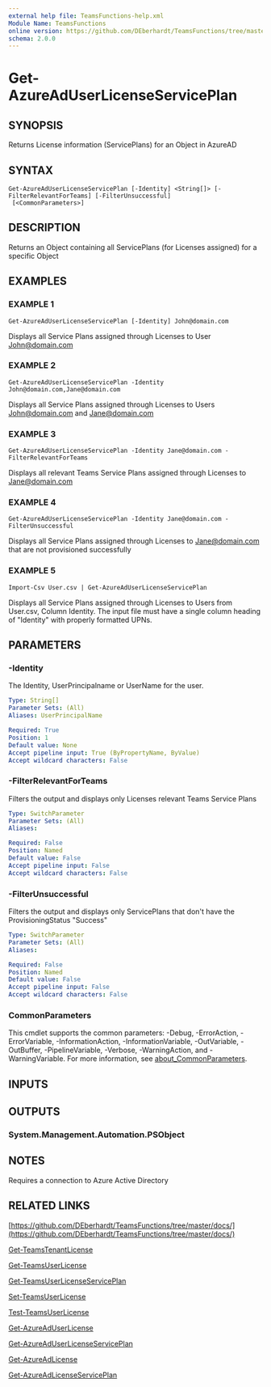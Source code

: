 ```yaml
---
external help file: TeamsFunctions-help.xml
Module Name: TeamsFunctions
online version: https://github.com/DEberhardt/TeamsFunctions/tree/master/docs/
schema: 2.0.0
---
```


# Get-AzureAdUserLicenseServicePlan

## SYNOPSIS
Returns License information (ServicePlans) for an Object in AzureAD

## SYNTAX

```
Get-AzureAdUserLicenseServicePlan [-Identity] <String[]> [-FilterRelevantForTeams] [-FilterUnsuccessful]
 [<CommonParameters>]
```

## DESCRIPTION
Returns an Object containing all ServicePlans (for Licenses assigned) for a specific Object

## EXAMPLES

### EXAMPLE 1
```
Get-AzureAdUserLicenseServicePlan [-Identity] John@domain.com
```

Displays all Service Plans assigned through Licenses to User John@domain.com

### EXAMPLE 2
```
Get-AzureAdUserLicenseServicePlan -Identity John@domain.com,Jane@domain.com
```

Displays all Service Plans assigned through Licenses to Users John@domain.com and Jane@domain.com

### EXAMPLE 3
```
Get-AzureAdUserLicenseServicePlan -Identity Jane@domain.com -FilterRelevantForTeams
```

Displays all relevant Teams Service Plans assigned through Licenses to Jane@domain.com

### EXAMPLE 4
```
Get-AzureAdUserLicenseServicePlan -Identity Jane@domain.com -FilterUnsuccessful
```

Displays all Service Plans assigned through Licenses to Jane@domain.com that are not provisioned successfully

### EXAMPLE 5
```
Import-Csv User.csv | Get-AzureAdUserLicenseServicePlan
```

Displays all Service Plans assigned through Licenses to Users from User.csv, Column Identity.
  The input file must have a single column heading of "Identity" with properly formatted UPNs.

## PARAMETERS

### -Identity
The Identity, UserPrincipalname or UserName for the user.

```yaml
Type: String[]
Parameter Sets: (All)
Aliases: UserPrincipalName

Required: True
Position: 1
Default value: None
Accept pipeline input: True (ByPropertyName, ByValue)
Accept wildcard characters: False
```

### -FilterRelevantForTeams
Filters the output and displays only Licenses relevant Teams Service Plans

```yaml
Type: SwitchParameter
Parameter Sets: (All)
Aliases:

Required: False
Position: Named
Default value: False
Accept pipeline input: False
Accept wildcard characters: False
```

### -FilterUnsuccessful
Filters the output and displays only ServicePlans that don't have the ProvisioningStatus "Success"

```yaml
Type: SwitchParameter
Parameter Sets: (All)
Aliases:

Required: False
Position: Named
Default value: False
Accept pipeline input: False
Accept wildcard characters: False
```

### CommonParameters
This cmdlet supports the common parameters: -Debug, -ErrorAction, -ErrorVariable, -InformationAction, -InformationVariable, -OutVariable, -OutBuffer, -PipelineVariable, -Verbose, -WarningAction, and -WarningVariable. For more information, see [about_CommonParameters](http://go.microsoft.com/fwlink/?LinkID=113216).

## INPUTS

## OUTPUTS

### System.Management.Automation.PSObject
## NOTES
Requires a connection to Azure Active Directory

## RELATED LINKS

[https://github.com/DEberhardt/TeamsFunctions/tree/master/docs/](https://github.com/DEberhardt/TeamsFunctions/tree/master/docs/)

[Get-TeamsTenantLicense]()

[Get-TeamsUserLicense]()

[Get-TeamsUserLicenseServicePlan]()

[Set-TeamsUserLicense]()

[Test-TeamsUserLicense]()

[Get-AzureAdUserLicense]()

[Get-AzureAdUserLicenseServicePlan]()

[Get-AzureAdLicense]()

[Get-AzureAdLicenseServicePlan]()

